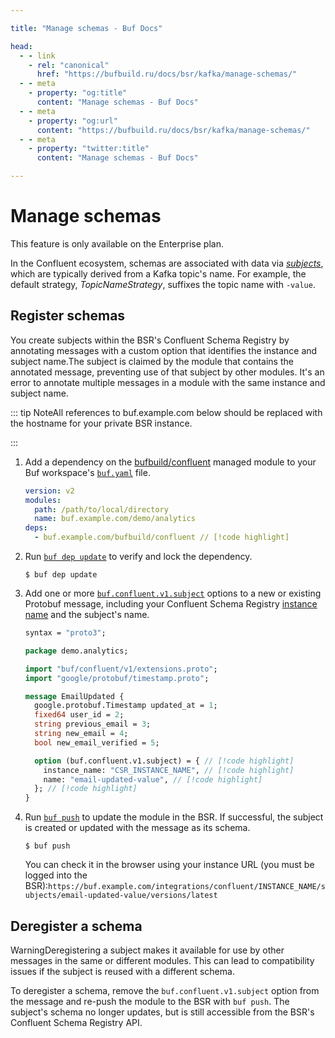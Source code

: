 ```yaml
---

title: "Manage schemas - Buf Docs"

head:
  - - link
    - rel: "canonical"
      href: "https://bufbuild.ru/docs/bsr/kafka/manage-schemas/"
  - - meta
    - property: "og:title"
      content: "Manage schemas - Buf Docs"
  - - meta
    - property: "og:url"
      content: "https://bufbuild.ru/docs/bsr/kafka/manage-schemas/"
  - - meta
    - property: "twitter:title"
      content: "Manage schemas - Buf Docs"

---
```


# Manage schemas

This feature is only available on the Enterprise plan.

In the Confluent ecosystem, schemas are associated with data via [_subjects_](https://docs.confluent.io/platform/current/schema-registry/fundamentals/index.html#schemas-subjects-and-topics), which are typically derived from a Kafka topic's name. For example, the default strategy, _TopicNameStrategy_, suffixes the topic name with `-value`.

## Register schemas

You create subjects within the BSR's Confluent Schema Registry by annotating messages with a custom option that identifies the instance and subject name.The subject is claimed by the module that contains the annotated message, preventing use of that subject by other modules. It's an error to annotate multiple messages in a module with the same instance and subject name.

::: tip NoteAll references to buf.example.com below should be replaced with the hostname for your private BSR instance.

:::

1.  Add a dependency on the [bufbuild/confluent](https://buf.build/bufbuild/confluent) managed module to your Buf workspace's [`buf.yaml`](../../../configuration/v2/buf-yaml/#deps) file.

    ```yaml
    version: v2
    modules:
      path: /path/to/local/directory
      name: buf.example.com/demo/analytics
    deps:
      - buf.example.com/bufbuild/confluent // [!code highlight]
    ```

2.  Run [`buf dep update`](../../../reference/cli/buf/dep/update/) to verify and lock the dependency.

    ```console
    $ buf dep update
    ```

3.  Add one or more [`buf.confluent.v1.subject`](https://buf.build/bufbuild/confluent/docs/main:buf.confluent.v1) options to a new or existing Protobuf message, including your Confluent Schema Registry [instance name](../manage-instances/#create-an-instance) and the subject's name.

    ```protobuf
    syntax = "proto3";

    package demo.analytics;

    import "buf/confluent/v1/extensions.proto";
    import "google/protobuf/timestamp.proto";

    message EmailUpdated {
      google.protobuf.Timestamp updated_at = 1;
      fixed64 user_id = 2;
      string previous_email = 3;
      string new_email = 4;
      bool new_email_verified = 5;

      option (buf.confluent.v1.subject) = { // [!code highlight]
        instance_name: "CSR_INSTANCE_NAME", // [!code highlight]
        name: "email-updated-value", // [!code highlight]
      }; // [!code highlight]
    }
    ```

4.  Run [`buf push`](../../../reference/cli/buf/push/) to update the module in the BSR. If successful, the subject is created or updated with the message as its schema.

    ```console
    $ buf push
    ```

    You can check it in the browser using your instance URL (you must be logged into the BSR):`https://buf.example.com/integrations/confluent/INSTANCE_NAME/subjects/email-updated-value/versions/latest`

## Deregister a schema

WarningDeregistering a subject makes it available for use by other messages in the same or different modules. This can lead to compatibility issues if the subject is reused with a different schema.

To deregister a schema, remove the `buf.confluent.v1.subject` option from the message and re-push the module to the BSR with `buf push`. The subject's schema no longer updates, but is still accessible from the BSR's Confluent Schema Registry API.
